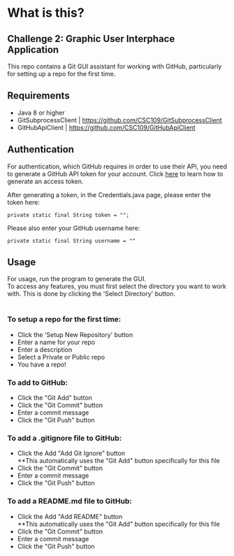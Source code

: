 # What is this?
## Challenge 2: Graphic User Interphace Application
This repo contains a Git GUI assistant for working with GitHub, particularly for setting up a repo for the first time.

## Requirements

- Java 8 or higher 
- GitSubprocessClient | https://github.com/CSC109/GitSubprocessClient 
- GitHubApiClient | https://github.com/CSC109/GitHubApiClient 

## Authentication

For authentication, which GitHub requires in order to use their API, you need to generate a GitHub API token for your account.
Click [here](https://csc109.github.io/GitHubApiClient/access-token) to learn how to generate an access token.

After generating a token, in the Credentials.java page, please enter the token here:
```
private static final String token = "";
```
Please also enter your GitHub username here:
```
private static final String username = ""
```

## Usage
For usage, run the program to generate the GUI.
<br> To access any features, you must first select the directory you want to work with. This is done by clicking the 'Select Directory' button.
<br>
<br>
### To setup a repo for the first time:
- Click the 'Setup New Repository' button
- Enter a name for your repo
- Enter a description
- Select a Private or Public repo
- You have a repo!

### To add to GitHub:
- Click the "Git Add" button
- Click the "Git Commit" button
- Enter a commit message
- Click the "Git Push" button

### To add a .gitignore file to GitHub:
- Click the Add "Add Git Ignore" button
<br> **This automatically uses the "Git Add" button specifically for this file
- Click the "Git Commit" button
- Enter a commit message
- Click the "Git Push" button

### To add a README.md file to GitHub:
- Click the Add "Add README" button
<br> **This automatically uses the "Git Add" button specifically for this file
- Click the "Git Commit" button
- Enter a commit message
- Click the "Git Push" button
